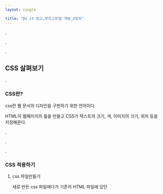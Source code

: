 ```yaml
---
layout: single 

title: "Do it 장고,부트스트랩 개발_2일차"
---
```


.

.

.

## CSS 살펴보기

.

###  CSS란?



css란 웹 문서의 디자인을 구현하기 위한 언어이다.

HTML이 웹페이지의 틀을 만들고 CSS가 텍스트의 크기, 색, 이미지의 크기, 위치 등을 지정해준다.

.

.

.

### CSS 적용하기

1. css 파일만들기

   새로 만든 css 파일에다가 기존의 HTML 파일에 있던 <style> 태그 내용을 그대로 옮긴다.
   
2. html에 css 링크 달기

   <.style>태그를 지우고
   
   <link *href*="./practice.css" *rel*="stylesheet" *type*="text/css" /> 를 추가한다.
   
   그러면 방금만 든 practice.css 를 사용한다는 의미가 된다.
   
   나머지 페이지에도 추가해준다.

	index 페이지의 헤드라인에 추가

    ```python
    <!DOCTYPE html>
    <html>
      <head>
        <link href="./practice.css" rel="stylesheet" type="text/css" />
        <title>손진효의 홈페이지</title>
      </head>
    ```

   

    about me페이지의 헤드라인에 추가
   
    ```python
    <!DOCTYPE html>
    <hrml>
      <head>
        <link href="./practice.css" rel="stylesheet" type="text/css" />
        <title>About Me</title>
      </head>
    ```

   
   
    Blog페이지의 헤드라인에 추가
   
    ```python
    <!DOCTYPE html>
    <hrml>
      <head>
        <link href="./practice.css" rel="stylesheet" type="text/css" />
        <title>Blog</title>
      </head>
    ```



이러한 방법으로 수십개의 페이지의 디자인을 변경할 수 있다.





## 자바스크립트 살펴보기



### 덧셈 기능이 있는 자바스크립트 추가하기

**자바스크립트 코드는 <script> 코드 안에 담으면 된다.



























